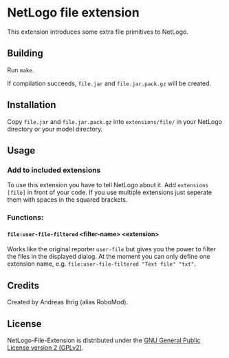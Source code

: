 # NetLogo file extension

This extension introduces some extra file primitives to NetLogo.

## Building

Run `make`.

If compilation succeeds, `file.jar` and `file.jar.pack.gz` will be created.

## Installation

Copy `file.jar` and `file.jar.pack.gz` into `extensions/file/` in your NetLogo directory or your model directory.

## Usage

### Add to included extensions

To use this extension you have to tell NetLogo about it. Add `extensions [file]` in front of your code. If you use multiple extensions just seperate them with spaces in the squared brackets.

### Functions:

#### `file:user-file-filtered` \<filter-name\> \<extension\>

Works like the original reporter `user-file` but gives you the power to filter the files in the displayed dialog.
At the moment you can only define one extension name, e.g. `file:user-file-filtered "Text file" "txt"`.

## Credits

Created by Andreas Ihrig (alias RoboMod).

## License

NetLogo-File-Extension is distributed under the [GNU General Public License version 2 (GPLv2)](https://www.gnu.org/licenses/old-licenses/gpl-2.0.html).
